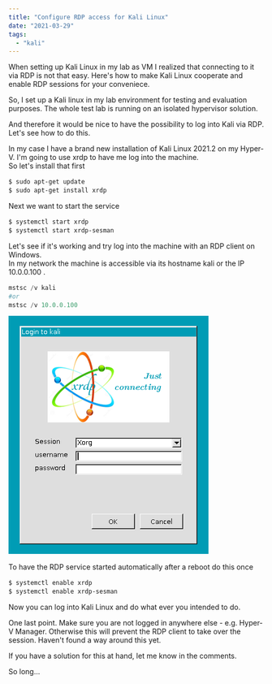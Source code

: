 ```yaml
---
title: "Configure RDP access for Kali Linux"
date: "2021-03-29"
tags: 
  - "kali"
---
```


When setting up Kali Linux in my lab as VM I realized that connecting to it via RDP is not that easy. Here's how to make Kali Linux cooperate and enable RDP sessions for your conveniece. 

<!--more-->

So, I set up a Kali linux in my lab environment for testing and evaluation purposes. The whole test lab is running on an isolated hypervisor solution.

And therefore it would be nice to have the possibility to log into Kali via RDP.  
Let's see how to do this.

In my case I have a brand new installation of Kali Linux 2021.2 on my Hyper-V. I'm going to use xrdp to have me log into the machine.  
So let's install that first

```bash
$ sudo apt-get update 
$ sudo apt-get install xrdp 
```

Next we want to start the service

```bash
$ systemctl start xrdp 
$ systemctl start xrdp-sesman 
```

Let's see if it's working and try log into the machine with an RDP client on Windows.  
In my network the machine is accessible via its hostname kali or the IP 10.0.0.100 .

```powershell
mstsc /v kali
#or 
mstsc /v 10.0.0.100 
```

![](images/article.configurerdpaccessforkalilinux.loginscreen.png)

To have the RDP service started automatically after a reboot do this once

```bash
$ systemctl enable xrdp 
$ systemctl enable xrdp-sesman
```

Now you can log into Kali Linux and do what ever you intended to do.  

One last point. Make sure you are not logged in anywhere else - e.g. Hyper-V Manager. Otherwise this will prevent the RDP client to take over the session. Haven't found a way around this yet.

If you have a solution for this at hand, let me know in the comments.

So long...
